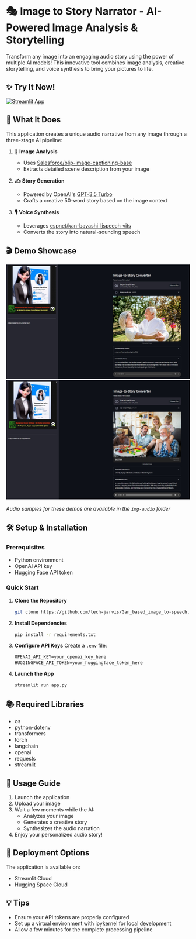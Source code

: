 # 🎭 Image to Story Narrator - AI-Powered Image Analysis & Storytelling

Transform any image into an engaging audio story using the power of multiple AI models! This innovative tool combines image analysis, creative storytelling, and voice synthesis to bring your pictures to life.

## ✨ Try It Now!

[![Streamlit App](https://static.streamlit.io/badges/streamlit_badge_black_white.svg)](https://image-to-speech-genai-tool-using-llm.streamlit.app/)

## 🎯 What It Does

This application creates a unique audio narrative from any image through a three-stage AI pipeline:

1. **📸 Image Analysis** 
   - Uses [Salesforce/blip-image-captioning-base](https://huggingface.co/Salesforce/blip-image-captioning-base)
   - Extracts detailed scene description from your image

2. **✍️ Story Generation**
   - Powered by OpenAI's [GPT-3.5 Turbo](https://platform.openai.com/docs/models/gpt-3-5)
   - Crafts a creative 50-word story based on the image context

3. **🎙️ Voice Synthesis**
   - Leverages [espnet/kan-bayashi_ljspeech_vits](https://huggingface.co/espnet/kan-bayashi_ljspeech_vits)
   - Converts the story into natural-sounding speech

## 🎬 Demo Showcase

![Couple Story Demo](img-audio/CoupleOutput.jpg)
![Family Story Demo](img-audio/FamilyOutput.jpg)

*Audio samples for these demos are available in the `img-audio` folder*

## 🛠️ Setup & Installation

### Prerequisites
- Python environment
- OpenAI API key
- Hugging Face API token

### Quick Start

1. **Clone the Repository**
   ```bash
   git clone https://github.com/tech-jarvis/Gan_based_image_to-speech.git
   ```

2. **Install Dependencies**
   ```bash
   pip install -r requirements.txt
   ```

3. **Configure API Keys**
   Create a `.env` file:
   ```env
   OPENAI_API_KEY=your_openai_key_here
   HUGGINGFACE_API_TOKEN=your_huggingface_token_here
   ```

4. **Launch the App**
   ```bash
   streamlit run app.py
   ```

## 📚 Required Libraries

- os
- python-dotenv
- transformers
- torch
- langchain
- openai
- requests
- streamlit

## 🚀 Usage Guide

1. Launch the application
2. Upload your image
3. Wait a few moments while the AI:
   - Analyzes your image
   - Generates a creative story
   - Synthesizes the audio narration
4. Enjoy your personalized audio story!

## 🌟 Deployment Options

The application is available on:
- Streamlit Cloud
- Hugging Space Cloud

## 💡 Tips

- Ensure your API tokens are properly configured
- Set up a virtual environment with ipykernel for local development
- Allow a few minutes for the complete processing pipeline


